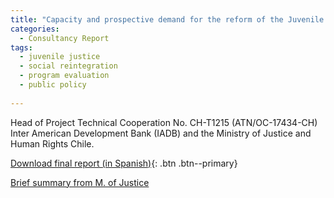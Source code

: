 ```yaml
---
title: "Capacity and prospective demand for the reform of the Juvenile Justice Social Reintegration Service in Chile (IADB Technical Cooperation Project)"
categories:
  - Consultancy Report
tags:
  - juvenile justice
  - social reintegration
  - program evaluation
  - public policy
  
---
```

Head of Project
Technical Cooperation No. CH-T1215 (ATN/OC-17434-CH)
Inter American Development Bank (IADB) and the Ministry of Justice and Human Rights Chile.

[Download final report (in Spanish)](https://alvaroeh.github.io/assets/Informe_Demanda_y_Anexos_25012021.pdf){: .btn .btn--primary}

[Brief summary from M. of Justice](https://www.minjusticia.gob.cl/media/2022/09/Estudio_via_glosa_presupuestaria_Cooperacion_Tecnica_BID_en_marco_de_la_preparacion_a_la_reforma_ReinsercionSocialJuvenil.pdf)
